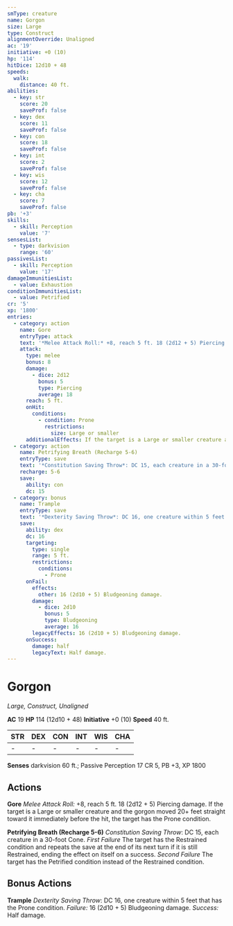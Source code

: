 ```yaml
---
smType: creature
name: Gorgon
size: Large
type: Construct
alignmentOverride: Unaligned
ac: '19'
initiative: +0 (10)
hp: '114'
hitDice: 12d10 + 48
speeds:
  walk:
    distance: 40 ft.
abilities:
  - key: str
    score: 20
    saveProf: false
  - key: dex
    score: 11
    saveProf: false
  - key: con
    score: 18
    saveProf: false
  - key: int
    score: 2
    saveProf: false
  - key: wis
    score: 12
    saveProf: false
  - key: cha
    score: 7
    saveProf: false
pb: '+3'
skills:
  - skill: Perception
    value: '7'
sensesList:
  - type: darkvision
    range: '60'
passivesList:
  - skill: Perception
    value: '17'
damageImmunitiesList:
  - value: Exhaustion
conditionImmunitiesList:
  - value: Petrified
cr: '5'
xp: '1800'
entries:
  - category: action
    name: Gore
    entryType: attack
    text: '*Melee Attack Roll:* +8, reach 5 ft. 18 (2d12 + 5) Piercing damage. If the target is a Large or smaller creature and the gorgon moved 20+ feet straight toward it immediately before the hit, the target has the Prone condition.'
    attack:
      type: melee
      bonus: 8
      damage:
        - dice: 2d12
          bonus: 5
          type: Piercing
          average: 18
      reach: 5 ft.
      onHit:
        conditions:
          - condition: Prone
            restrictions:
              size: Large or smaller
      additionalEffects: If the target is a Large or smaller creature and the gorgon moved 20+ feet straight toward it immediately before the hit, the target has the Prone condition.
  - category: action
    name: Petrifying Breath (Recharge 5-6)
    entryType: save
    text: '*Constitution Saving Throw*: DC 15, each creature in a 30-foot Cone. *First Failure* The target has the Restrained condition and repeats the save at the end of its next turn if it is still Restrained, ending the effect on itself on a success. *Second Failure* The target has the Petrified condition instead of the Restrained condition.'
    recharge: 5-6
    save:
      ability: con
      dc: 15
  - category: bonus
    name: Trample
    entryType: save
    text: '*Dexterity Saving Throw*: DC 16, one creature within 5 feet that has the Prone condition. *Failure:*  16 (2d10 + 5) Bludgeoning damage. *Success:*  Half damage.'
    save:
      ability: dex
      dc: 16
      targeting:
        type: single
        range: 5 ft.
        restrictions:
          conditions:
            - Prone
      onFail:
        effects:
          other: 16 (2d10 + 5) Bludgeoning damage.
        damage:
          - dice: 2d10
            bonus: 5
            type: Bludgeoning
            average: 16
        legacyEffects: 16 (2d10 + 5) Bludgeoning damage.
      onSuccess:
        damage: half
        legacyText: Half damage.
---
```


# Gorgon
*Large, Construct, Unaligned*

**AC** 19
**HP** 114 (12d10 + 48)
**Initiative** +0 (10)
**Speed** 40 ft.

| STR | DEX | CON | INT | WIS | CHA |
| --- | --- | --- | --- | --- | --- |
| - | - | - | - | - | - |

**Senses** darkvision 60 ft.; Passive Perception 17
CR 5, PB +3, XP 1800

## Actions

**Gore**
*Melee Attack Roll:* +8, reach 5 ft. 18 (2d12 + 5) Piercing damage. If the target is a Large or smaller creature and the gorgon moved 20+ feet straight toward it immediately before the hit, the target has the Prone condition.

**Petrifying Breath (Recharge 5-6)**
*Constitution Saving Throw*: DC 15, each creature in a 30-foot Cone. *First Failure* The target has the Restrained condition and repeats the save at the end of its next turn if it is still Restrained, ending the effect on itself on a success. *Second Failure* The target has the Petrified condition instead of the Restrained condition.

## Bonus Actions

**Trample**
*Dexterity Saving Throw*: DC 16, one creature within 5 feet that has the Prone condition. *Failure:*  16 (2d10 + 5) Bludgeoning damage. *Success:*  Half damage.
